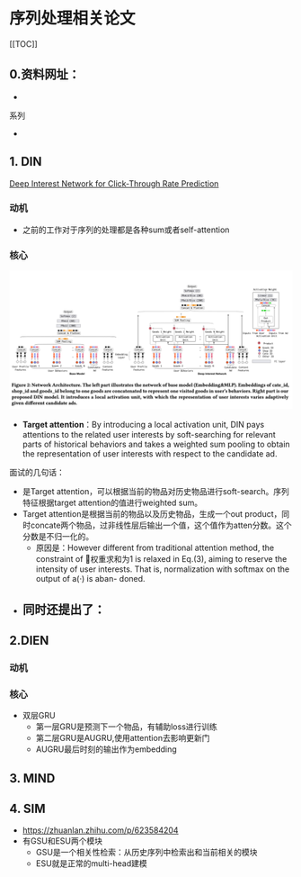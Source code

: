 # 序列处理相关论文

  [[TOC]]

  ## 0.资料网址：

  - 

  系列

  - 

  

## 1. DIN

[Deep Interest Network for Click-Through Rate Prediction](https://arxiv.org/abs/1706.06978)

### 动机

- 之前的工作对于序列的处理都是各种sum或者self-attention

### 核心

![image-20230704152153683](./pic/image-20230704152153683-8455314.png)

- **Target attention**：By introducing a local activation unit, DIN pays attentions to the related user interests by soft-searching for relevant parts of historical behaviors and takes a weighted sum pooling to obtain the representation of user interests with respect to the candidate ad.

面试的几句话：

- 是Target attention，可以根据当前的物品对历史物品进行soft-search。序列特征根据target attention的值进行weighted sum。
- Target attention是根据当前的物品以及历史物品，生成一个out product，同时concate两个物品，过非线性层后输出一个值，这个值作为atten分数。这个分数是不归一化的。
  - 原因是：However different from traditional attention method, the constraint of 􏲢权重求和为1 is relaxed in Eq.(3), aiming to reserve the intensity of user interests. That is, normalization with softmax on the output of a(·) is aban- doned.
- 同时还提出了：
  - 

## 2.DIEN

### 动机

### 核心

- 双层GRU
  - 第一层GRU是预测下一个物品，有辅助loss进行训练
  - 第二层GRU是AUGRU,使用attention去影响更新门
  - AUGRU最后时刻的输出作为embedding



## 3. MIND



## 4. SIM

- https://zhuanlan.zhihu.com/p/623584204
- 有GSU和ESU两个模块
  - GSU是一个相关性检索：从历史序列中检索出和当前相关的模块
  - ESU就是正常的multi-head建模
